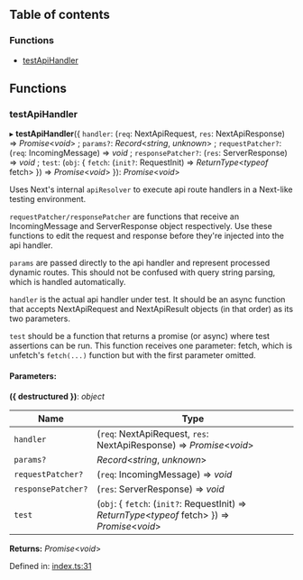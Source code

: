 ## Table of contents

### Functions

*   [testApiHandler][1]

## Functions

### testApiHandler

▸ **testApiHandler**({ `handler`: (`req`: NextApiRequest, `res`: NextApiResponse) => *Promise*<*void*> ; `params?`: *Record*<*string*, *unknown*> ; `requestPatcher?`: (`req`: IncomingMessage) => *void* ; `responsePatcher?`: (`res`: ServerResponse) => *void* ; `test`: (`obj`: { `fetch`: (`init?`: RequestInit) => *ReturnType*<*typeof* fetch>  }) => *Promise*<*void*>  }): *Promise*<*void*>

Uses Next's internal `apiResolver` to execute api route handlers in a
Next-like testing environment.

`requestPatcher/responsePatcher` are functions that receive an
IncomingMessage and ServerResponse object respectively. Use these functions
to edit the request and response before they're injected into the api
handler.

`params` are passed directly to the api handler and represent processed
dynamic routes. This should not be confused with query string parsing, which
is handled automatically.

`handler` is the actual api handler under test. It should be an async
function that accepts NextApiRequest and NextApiResult objects (in that
order) as its two parameters.

`test` should be a function that returns a promise (or async) where test
assertions can be run. This function receives one parameter: fetch, which is
unfetch's `fetch(...)` function but with the first parameter omitted.

#### Parameters:

**({ destructured })**: *object*

| Name               | Type                                                                                               |
| ------------------ | -------------------------------------------------------------------------------------------------- |
| `handler`          | (`req`: NextApiRequest, `res`: NextApiResponse) => *Promise*<*void*>                               |
| `params?`          | *Record*<*string*, *unknown*>                                                                      |
| `requestPatcher?`  | (`req`: IncomingMessage) => *void*                                                                 |
| `responsePatcher?` | (`res`: ServerResponse) => *void*                                                                  |
| `test`             | (`obj`: { `fetch`: (`init?`: RequestInit) => *ReturnType*<*typeof* fetch>  }) => *Promise*<*void*> |

**Returns:** *Promise*<*void*>

Defined in: [index.ts:31][2]

[1]: README.md#testapihandler

[2]: https://github.com/Xunnamius/next-test-api-route-handler/blob/f87a717/src/index.ts#L31
